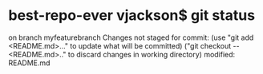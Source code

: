 # best-repo-ever vjackson$ git status
on branch myfeaturebranch
Changes not staged for commit:
        (use "git add <README.md>..." to update what will be committed)
        ("git checkout -- <README.md>.." to discard changes in working directory)
    modified: README.md



